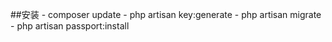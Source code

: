 ##安装
    - composer update
    - php artisan key:generate
    - php artisan migrate
    - php artisan passport:install

